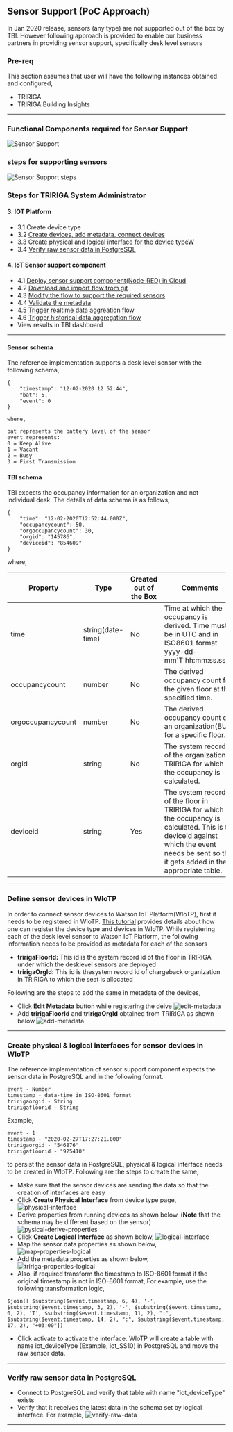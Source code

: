 ## Sensor Support (PoC Approach)

In Jan 2020 release, sensors (any type) are not supported out of the box by TBI. However following approach is provided to enable our business partners in providing sensor support, specifically desk level sensors

### Pre-req ###
 
This section assumes that user will have the following instances obtained and configured,
- TRIRIGA
- TRIRIGA Building Insights

***

### Functional Components required for Sensor Support ###

![Sensor Support](/2H_2019_Release/Hill1/images/SensorSupport.png)

### steps for supporting sensors ###

![Sensor Support steps ](/2H_2019_Release/Hill1/images/sensorSupportSteps.png)


### Steps for TRIRIGA System Administrator
#### 3. IOT Platform
- 3.1 Create device type
- 3.2 [Create devices, add metadata, connect devices](#define-sensor-devices-in-wiotp)
- 3.3 [Create physical and logical interface for the device typeW](#create-physical--logical-interfaces-for-sensor-devices-in-wiotp)
- 3.4 [Verify raw sensor data in PostgreSQL](#verify-raw-sensor-data-in-postgresql)
#### 4. IoT Sensor support component
- 4.1 [Deploy sensor support component(Node-RED) in Cloud](https://github.ibm.com/IoT4Buildings/Desk-Sensor-Support/blob/master/docs/Install_Nodes.md)
- 4.2 [Download and import flow from git](https://github.ibm.com/IoT4Buildings/Desk-Sensor-Support/blob/master/docs/Install_Nodes.md#import-flows)
- 4.3 [Modify the flow to support the required sensors](https://github.ibm.com/IoT4Buildings/Desk-Sensor-Support/blob/master/docs/configure_nodes.md)
- 4.4 [Validate the metadata](https://github.ibm.com/IoT4Buildings/Desk-Sensor-Support/blob/master/docs/validation-flow.md)
- 4.5 [Trigger realtime data aggreation flow](https://github.ibm.com/IoT4Buildings/Desk-Sensor-Support/blob/master/docs/realtime-aggregation-flow.md)
- 4.6 [Trigger historical data aggregation flow](https://github.ibm.com/IoT4Buildings/Desk-Sensor-Support/blob/master/docs/historical-flow.md)
- View results in TBI dashboard

***
#### Sensor schema ####

The reference implementation supports a desk level sensor with the following schema,

```
{
    "timestamp": "12-02-2020 12:52:44",
    "bat": 5,
    "event": 0
}

where,

bat represents the battery level of the sensor
event represents:
0 = Keep Alive
1 = Vacant
2 = Busy
3 = First Transmission
```

#### TBI schema
TBI expects the occupancy information for an organization and not individual desk. The details of data schema is as follows,

```
{
    "time": "12-02-2020T12:52:44.000Z",
    "occupancycount": 50,
    "orgoccupancycount": 30,
    "orgid": "145786",
    "deviceid": "854609"
}
```

where,

| Property          | Type              | Created out of the Box | Comments|
|-------------------|-------------------|------------------------|---------|
| time              | string(date-time) | No                     |  Time at which the occupancy is derived.   Time must be in UTC and in ISO8601 format yyyy-dd-mm'T'hh:mm:ss.sssZ.|
| occupancycount    | number            | No                     |  The derived occupancy count for the given floor   at the specified time.|
| orgoccupancycount | number            | No                     |  The derived occupancy count of an organization(BU) for a specific floor.|
| orgid             | string            | No                     |  The system record id of the organization in TRIRIGA for which the occupancy is calculated.|
| deviceid          | string            | Yes                    |  The system record id of the floor in TRIRIGA for which the occupancy is calculated. This is the deviceid against which the event needs be sent so that it gets added in the appropriate table. |

***


### Define sensor devices in WIoTP
In order to connect sensor devices to Watson IoT Platform(WIoTP), first it needs to be registered in WIoTP. [This tutorial](https://cloud.ibm.com/docs/services/IoT?topic=iot-platform-getting-started#step1) provides details about how one can register the device type and devices in WIoTP.
While registering each of the desk level sensor to Watson IoT Platform, the following information needs to be provided as metadata for each of the sensors

* **tririgaFloorId:** This id is the system record id of the floor in TRIRIGA under which the desklevel sensors are deployed
* **tririgaOrgId:** This id is thesystem record id of chargeback organization in TRIRIGA to which the seat is allocated

Following are the steps to add the same in metadata of the devices,
* Click **Edit Metadata** button while registering the deive
![edit-metadata](/2H_2019_Release/Hill1/images/edit-metadata.png)
* Add **tririgaFloorId** and **tririgaOrgId** obtained from TRIRIGA as shown below
![add-metadata](/2H_2019_Release/Hill1/images/add-metadata.png)

***

### Create physical & logical interfaces for sensor devices in WIoTP
The reference implementation of sensor support component expects the sensor data in PostgreSQL and in the following format. 
```
event - Number 
timestamp - data-time in ISO-8601 format
tririgaorgid - String
tririgafloorid - String
```

Example,
```
event - 1 
timestamp - "2020-02-27T17:27:21.000"
tririgaorgid - "546876"
tririgafloorid - "925410"
```
to persist the sensor data in PostgreSQL, physical & logical interface needs to be created in WIoTP. Following are the steps to create the same,

* Make sure that the sensor devices are sending the data so that the creation of interfaces are easy
* Click **Create Physical Interface** from device type page,
![physical-interface](/2H_2019_Release/Hill1/images/physical-interface.png)
* Derive properties from running devices as shown below, (**Note** that the schema may be different based on the sensor)
![pysical-derive-properties](/2H_2019_Release/Hill1/images/pysical-derive-properties.png)
* Click **Create Logical Interface** as shown below,
![logical-interface](/2H_2019_Release/Hill1/images/logical-interface.png)
* Map the sensor data properties as shown below,
![map-properties-logical](/2H_2019_Release/Hill1/images/map-properties-logical.png)
* Add the metadata properties as shown below,
![tririga-properties-logical](/2H_2019_Release/Hill1/images/tririga-properties-logical.png)
* Also, if required transform the timestamp to ISO-8601 format if the original timestamp is not in ISO-8601 format, For example, use the following transformation logic,
```
$join([ $substring($event.timestamp, 6, 4), '-', $substring($event.timestamp, 3, 2), '-', $substring($event.timestamp, 0, 2), 'T', $substring($event.timestamp, 11, 2), ":", $substring($event.timestamp, 14, 2), ":", $substring($event.timestamp, 17, 2), "+03:00"])
```
* Click activate to activate the interface. WIoTP will create a table with name iot_deviceType (Example, iot_SS10) in PostgreSQL and move the raw sensor data.

***

### Verify raw sensor data in PostgreSQL
* Connect to PostgreSQL and verify that table with name "iot_deviceType" exists
* Verify that it receives the latest data in the schema set by logical interface. For example,
![verify-raw-data](/2H_2019_Release/Hill1/images/verify-raw-data.PNG)

***
